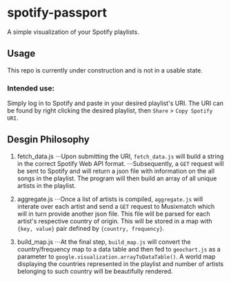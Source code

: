 # spotify-passport
A simple visualization of your Spotify playlists.

## Usage
This repo is currently under construction and is not in a usable state.

### Intended use:
Simply log in to Spotify and paste in your desired playlist's URI.
The URI can be found by right clicking the desired playlist, then `Share` > `Copy Spotify URI`.

## Desgin Philosophy
1. fetch_data.js
⋅⋅⋅Upon submitting the URI, `fetch_data.js` will build a string in the correct Spotify Web API format.
⋅⋅⋅Subsequently, a `GET` request will be sent to Spotify and will return a json file with information on the all songs in the playlist. The program will then build an array of all unique artists in the playlist.

2. aggregate.js
⋅⋅⋅Once a list of artists is compiled, `aggregate.js` will interate over each artist and send a `GET` request to Musixmatch which will in turn provide another json file. This file will be parsed for each artist's respective country of origin. This will be stored in a map with `{key, value}` pair defined by `{country, frequency}`.

3. build_map.js
⋅⋅⋅At the final step, `build_map.js` will convert the country/frequency map to a data table and then fed to `geochart.js` as a parameter to `google.visualization.arrayToDataTable()`. A world map displaying the countries represented in the playlist and number of artists belonging to such country will be beautifully rendered.